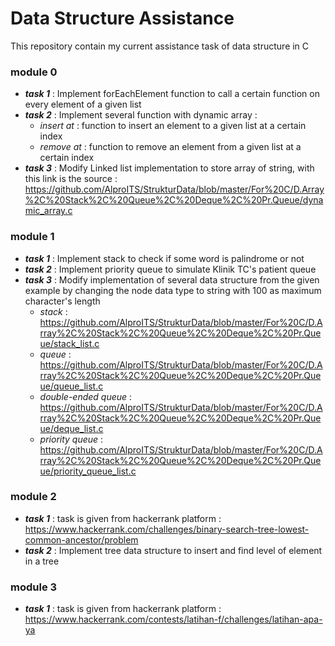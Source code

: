 # Data Structure Assistance
This repository contain my current assistance task of data structure in C

### module 0
- **_task 1_** : Implement forEachElement function to call a certain function on every element of a given list
- **_task 2_** : Implement several function with dynamic array :
  - _insert at_ : function to insert an element to a given list at a certain index
  - _remove at_ : function to remove an element from a given list at a certain index
- **_task 3_** : Modify Linked list implementation to store array of string, with this link is the source : https://github.com/AlproITS/StrukturData/blob/master/For%20C/D.Array%2C%20Stack%2C%20Queue%2C%20Deque%2C%20Pr.Queue/dynamic_array.c

### module 1
- **_task 1_** : Implement stack to check if some word is palindrome or not
- **_task 2_** : Implement priority queue to simulate Klinik TC's patient queue
- **_task 3_** : Modify implementation of several data structure from the given example by changing the node data type to string with 100 as maximum character's length
  - _stack_ : https://github.com/AlproITS/StrukturData/blob/master/For%20C/D.Array%2C%20Stack%2C%20Queue%2C%20Deque%2C%20Pr.Queue/stack_list.c
  - _queue_ : https://github.com/AlproITS/StrukturData/blob/master/For%20C/D.Array%2C%20Stack%2C%20Queue%2C%20Deque%2C%20Pr.Queue/queue_list.c
  - _double-ended queue_ : https://github.com/AlproITS/StrukturData/blob/master/For%20C/D.Array%2C%20Stack%2C%20Queue%2C%20Deque%2C%20Pr.Queue/deque_list.c
  - _priority queue_ : https://github.com/AlproITS/StrukturData/blob/master/For%20C/D.Array%2C%20Stack%2C%20Queue%2C%20Deque%2C%20Pr.Queue/priority_queue_list.c
  
### module 2
- **_task 1_** : task is given from hackerrank platform : https://www.hackerrank.com/challenges/binary-search-tree-lowest-common-ancestor/problem
- **_task 2_** : Implement tree data structure to insert and find level of element in a tree

### module 3
- **_task 1_** : task is given from hackerrank platform : https://www.hackerrank.com/contests/latihan-f/challenges/latihan-apa-ya